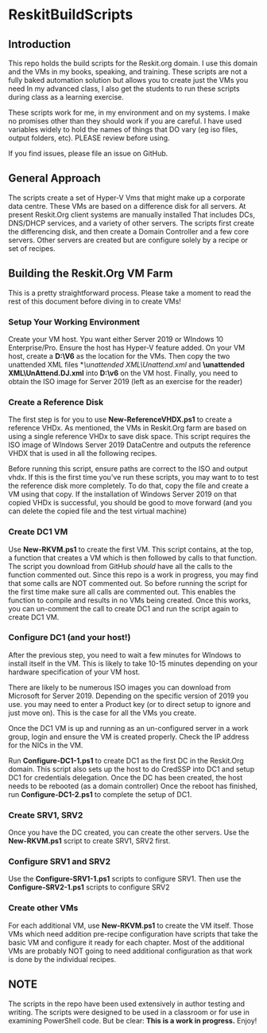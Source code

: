 # ReskitBuildScripts

## Introduction

This repo holds the build scripts for the Reskit.org domain.
I use this domain and the VMs in my books, speaking, and training.
These scripts are not a fully baked automation solution but allows you to create just the VMs you need
In my advanced class, I also get the students to run these scripts during class as a learning exercise.

These scripts work for me, in my environment and on my systems.
I make no promises other than they should work if you are careful.
I have used variables widely to hold the names of things that DO vary (eg iso files, output folders, etc).
PLEASE review before using.

If you find issues, please file an issue on GitHub.

## General Approach

The scripts create a set of Hyper-V Vms that might make up a corporate data centre.
These VMs are based on a difference disk for all servers.
At present Reskit.Org client systems are manually installed
That includes DCs, DNS/DHCP services, and a variety of other servers.
The scripts first create the differencing disk, and then create a Domain Controller and a few core servers.
Other servers are created but are configure solely by a recipe or set of recipes.

## Building the Reskit.Org VM Farm

This is a pretty straightforward process.
Please take a moment to read the rest of this document before diving in to create VMs!

### Setup Your Working Environment

Create your VM host. Ypu want either Server 2019 or WIndows 10 Enterprise/Pro.
Ensure the host has Hyper-V feature added.
On your VM host, create a **D:\V6** as the location for the VMs.
Then copy the two unattended XML files **\unattended XML\Unattend.xml* and **\unattended XML\UnAttend.DJ.xml** into **D:\v6** on the VM host.
Finally, you need to obtain the ISO image for Server 2019 (left as an exercise for the reader)

### Create a Reference Disk

The first step is for you to use **New-ReferenceVHDX.ps1** to create a reference VHDx.
As mentioned, the VMs in Reskit.Org farm are based on using a single reference VHDx to save disk space.
This script requires the ISO image of WIndows Server 2019 DataCentre and outputs the reference VHDX that is used in all the following recipes.

Before running this script, ensure paths are correct to the ISO and output vhdx.
If this is the first time you've run these scripts, you may want to to test the reference disk more completely.
To do that, copy the file and create a VM using that copy.
If the installation of Windows Server 2019 on that copied VHDx is successful, you should be good to move forward (and you can delete the copied file and the test virtual machine)

### Create DC1 VM

Use **New-RKVM.ps1** to create the first VM.
This script contains, at the top, a function that creates a VM which is then followed by calls to that function.
The script you download from GitHub _should_ have all the calls to the function commented out.
Since this repo is a work in progress, you may find that some calls are NOT commented out.
So before running the script for the first time make sure all calls are commented out.
This enables the function to compile and results in no VMs being created.
Once this works, you can un-comment the call to create DC1 and run the script again to create DC1 VM.

### Configure DC1 (and your host!)

After the previous step, you need to wait a few minutes for WIndows to install itself in the VM.
This is likely to take 10-15 minutes depending on your hardware specification of your VM host.

There are likely to be numerous ISO images you can download from Microsoft for Server 2019.
Depending on the specific version of 2019 you use. you may need to enter a Product key (or to direct setup to ignore and just move on).
This is the case for all the VMs you create.

Once the DC1 VM is up and running as an un-configured server in a work group, login and ensure the VM is created properly.
Check the IP address for the NICs in the VM.

Run **Configure-DC1-1.ps1** to create DC1 as the first DC in the Reskit.Org domain.
This script also sets up the host to do CredSSP into DC1 and setup DC1 for credentials delegation.
Once the DC has been created, the host needs to be rebooted (as a domain controller)
Once the reboot has finished, run **Configure-DC1-2.ps1** to complete the setup of DC1.

### Create SRV1, SRV2

Once you have the DC created, you can create the other servers.
Use the **New-RKVM.ps1** script to create SRV1, SRV2 first.

### Configure SRV1 and SRV2

Use the **Configure-SRV1-1.ps1** scripts to configure SRV1.
Then use the **Configure-SRV2-1.ps1** scripts to configure SRV2

### Create other VMs

For each additional VM, use **New-RKVM.ps1** to create the VM itself.
Those VMs which need addition pre-recipe configuration have scripts that take the basic VM and configure it ready for each chapter.
Most of the additional VMs are probably NOT going to need additional configuration as that work is done by the individual recipes.

## NOTE

The scripts in the repo have been used extensively in author testing and writing.
The scripts were designed to be used in a classroom or for use in examining PowerShell code.
But be clear: **This is a work in progress.**
Enjoy!
